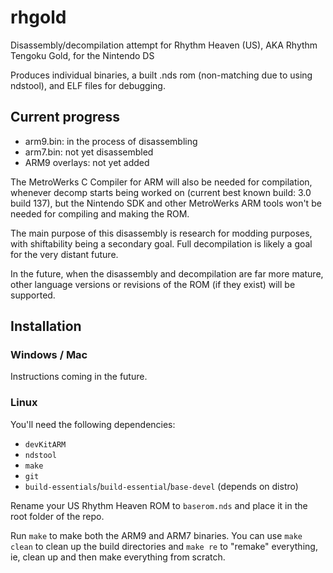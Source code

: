 # rhgold
Disassembly/decompilation attempt for Rhythm Heaven (US), AKA Rhythm Tengoku Gold, for the Nintendo DS

Produces individual binaries, a built .nds rom (non-matching due to using ndstool), and ELF files for debugging.

## Current progress
* arm9.bin: in the process of disassembling
* arm7.bin: not yet disassembled
* ARM9 overlays: not yet added

The MetroWerks C Compiler for ARM will also be needed for compilation, whenever decomp starts being worked on (current best known build: 3.0 build 137), but the Nintendo SDK and other MetroWerks ARM tools won't be needed for compiling and making the ROM.

The main purpose of this disassembly is research for modding purposes, with shiftability being a secondary goal. Full decompilation is likely a goal for the very distant future.

In the future, when the disassembly and decompilation are far more mature, other language versions or revisions of the ROM (if they exist) will be supported.

## Installation
### Windows / Mac
Instructions coming in the future.

### Linux
You'll need the following dependencies:

* `devKitARM`
* `ndstool`
* `make`
* `git`
* `build-essentials`/`build-essential`/`base-devel` (depends on distro)

Rename your US Rhythm Heaven ROM to `baserom.nds` and place it in the root folder of the repo.

Run `make` to make both the ARM9 and ARM7 binaries. You can use `make clean` to clean up the build directories and `make re` to "remake" everything, ie, clean up and then make everything from scratch.